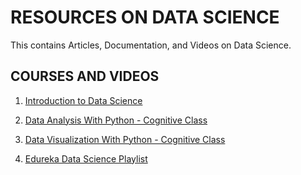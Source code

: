 # RESOURCES ON DATA SCIENCE

This contains Articles, Documentation, and Videos on Data Science.

## COURSES AND VIDEOS
1. [Introduction to Data Science](https://cognitiveclass.ai/courses/data-science-101)
2. [Data Analysis With Python - Cognitive Class](https://cognitiveclass.ai/courses/data-analysis-python)

3. [Data Visualization With Python - Cognitive Class](https://cognitiveclass.ai/courses/data-visualization-with-python)

4. [Edureka Data Science Playlist](https://www.youtube.com/playlist?list=PL9ooVrP1hQOGR57Y4g1LFhn1JXVgn1lkX)